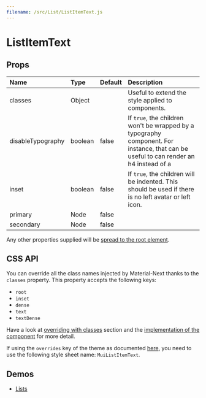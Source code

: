 ```yaml
---
filename: /src/List/ListItemText.js
---
```


<!--- This documentation is automatically generated, do not try to edit it. -->

# ListItemText



## Props

| Name | Type | Default | Description |
|:-----|:-----|:--------|:------------|
| classes | Object |  | Useful to extend the style applied to components. |
| disableTypography | boolean | false | If `true`, the children won't be wrapped by a typography component. For instance, that can be useful to can render an h4 instead of a |
| inset | boolean | false | If `true`, the children will be indented. This should be used if there is no left avatar or left icon. |
| primary | Node | false |  |
| secondary | Node | false |  |

Any other properties supplied will be [spread to the root element](/guides/api#spread).

## CSS API

You can override all the class names injected by Material-Next thanks to the `classes` property.
This property accepts the following keys:
- `root`
- `inset`
- `dense`
- `text`
- `textDense`

Have a look at [overriding with classes](/customization/overrides#overriding-with-classes) section
and the [implementation of the component](https://github.com/material-next/material-next/tree/v1-beta/src/List/ListItemText.js)
for more detail.

If using the `overrides` key of the theme as documented
[here](/customization/themes#customizing-all-instances-of-a-component-type),
you need to use the following style sheet name: `MuiListItemText`.

## Demos

- [Lists](/demos/lists)


